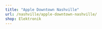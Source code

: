 ```yaml
---
title: "Apple Downtown Nashville"
url: /nashville/apple-downtown-nashville/
shop: Elektronik
---
```

